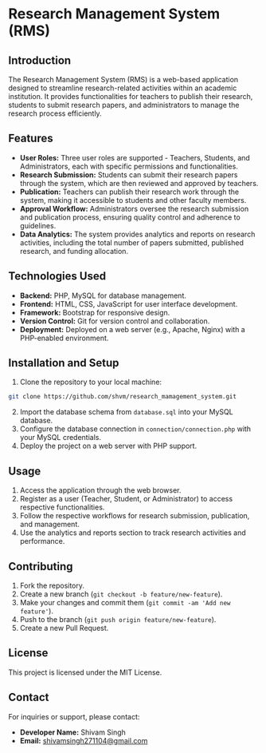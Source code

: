 # Research Management System (RMS)

## Introduction

The Research Management System (RMS) is a web-based application designed to streamline research-related activities within an academic institution. It provides functionalities for teachers to publish their research, students to submit research papers, and administrators to manage the research process efficiently.

## Features

- **User Roles:** Three user roles are supported - Teachers, Students, and Administrators, each with specific permissions and functionalities.
- **Research Submission:** Students can submit their research papers through the system, which are then reviewed and approved by teachers.
- **Publication:** Teachers can publish their research work through the system, making it accessible to students and other faculty members.
- **Approval Workflow:** Administrators oversee the research submission and publication process, ensuring quality control and adherence to guidelines.
- **Data Analytics:** The system provides analytics and reports on research activities, including the total number of papers submitted, published research, and funding allocation.

## Technologies Used

- **Backend:** PHP, MySQL for database management.
- **Frontend:** HTML, CSS, JavaScript for user interface development.
- **Framework:** Bootstrap for responsive design.
- **Version Control:** Git for version control and collaboration.
- **Deployment:** Deployed on a web server (e.g., Apache, Nginx) with a PHP-enabled environment.

## Installation and Setup

1. Clone the repository to your local machine:

```bash
git clone https://github.com/shvm/research_mamagement_system.git
```

2. Import the database schema from `database.sql` into your MySQL database.
3. Configure the database connection in `connection/connection.php` with your MySQL credentials.
4. Deploy the project on a web server with PHP support.

## Usage

1. Access the application through the web browser.
2. Register as a user (Teacher, Student, or Administrator) to access respective functionalities.
3. Follow the respective workflows for research submission, publication, and management.
4. Use the analytics and reports section to track research activities and performance.

## Contributing

1. Fork the repository.
2. Create a new branch (`git checkout -b feature/new-feature`).
3. Make your changes and commit them (`git commit -am 'Add new feature'`).
4. Push to the branch (`git push origin feature/new-feature`).
5. Create a new Pull Request.

## License

This project is licensed under the MIT License.

## Contact

For inquiries or support, please contact:

- **Developer Name:** Shivam Singh
- **Email:** shivamsingh271104@gmail.com

